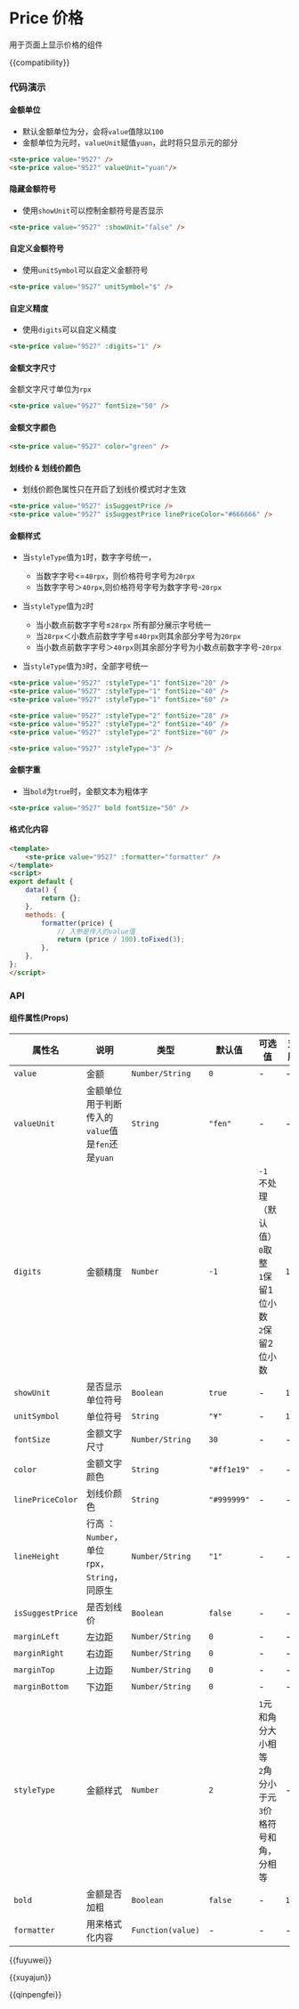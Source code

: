 # Price 价格

用于页面上显示价格的组件

{{compatibility}}

### 代码演示
#### 金额单位
- 默认金额单位为分，会将`value`值除以`100`
- 金额单位为元时，`valueUnit`赋值`yuan`，此时将只显示元的部分
```html
<ste-price value="9527" />
<ste-price value="9527" valueUnit="yuan"/>
```

#### 隐藏金额符号
- 使用`showUnit`可以控制金额符号是否显示
```html
<ste-price value="9527" :showUnit="false" />
```
#### 自定义金额符号
- 使用`unitSymbol`可以自定义金额符号
```html
<ste-price value="9527" unitSymbol="$" />
```
#### 自定义精度
- 使用`digits`可以自定义精度
```html
<ste-price value="9527" :digits="1" />
```

#### 金额文字尺寸
金额文字尺寸单位为`rpx`
```html
<ste-price value="9527" fontSize="50" />
```

#### 金额文字颜色
```html
<ste-price value="9527" color="green" />
```

#### 划线价 & 划线价颜色
- 划线价颜色属性只在开启了划线价模式时才生效
```html
<ste-price value="9527" isSuggestPrice />
<ste-price value="9527" isSuggestPrice linePriceColor="#666666" />
```

#### 金额样式
- 当`styleType`值为`1`时，数字字号统一，
	- 当数字字号<=`40rpx`，则价格符号字号为`20rpx`
	- 当数字字号＞`40rpx`,则价格符号字号为数字字号-`20rpx`

- 当`styleType`值为`2`时
	- 当小数点前数字字号≤`28rpx` 所有部分展示字号统一
	- 当`28rpx`＜小数点前数字字号≤`40rpx`则其余部分字号为`20rpx`
	- 当小数点前数字字号＞`40rpx`则其余部分字号为小数点前数字字号-`20rpx`
- 当`styleType`值为`3`时，全部字号统一


```html
<ste-price value="9527" :styleType="1" fontSize="20" />
<ste-price value="9527" :styleType="1" fontSize="40" />
<ste-price value="9527" :styleType="1" fontSize="60" />

<ste-price value="9527" :styleType="2" fontSize="28" />
<ste-price value="9527" :styleType="2" fontSize="40" />
<ste-price value="9527" :styleType="2" fontSize="60" />

<ste-price value="9527" :styleType="3" />
```

#### 金额字重
- 当`bold`为`true`时，金额文本为粗体字
```html
<ste-price value="9527" bold fontSize="50" />
```

#### 格式化内容
```html
<template>
	<ste-price value="9527" :formatter="formatter" />
</template>
<script>
export default {
	data() {
		return {};
	},
	methods: {
		formatter(price) {
			// 入参是传入的value值
			return (price / 100).toFixed(3);
		},
	},
};
</script>
```

### API
#### 组件属性(Props)

| 属性名			| 说明											| 类型				| 默认值			| 可选值																| 支持版本	|
| ---				| ---											| ---				| ---			| ---																| ---		|
| `value`			| 金额											| `Number/String`	| `0`			| -																	| -			|
| `valueUnit`		| 金额单位 用于判断传入的`value`值是`fen`还是`yuan`	| `String`			| `"fen"`		| -																	| -			|
| `digits`			| 金额精度										| `Number`			| `-1`			| `-1`不处理（默认值）<br/>`0`取整<br/>`1`保留1位小数<br/>`2`保留2位小数	| `1.1.3`	|
| `showUnit`		| 是否显示单位符号								| `Boolean`			| `true`		| -																	| `1.1.3`	|
| `unitSymbol`		| 单位符号										| `String`			| `"¥"`			| -																	| `1.1.3`	|
| `fontSize`		| 金额文字尺寸									| `Number/String`	| `30`			| -																	| -			|
| `color`			| 金额文字颜色									| `String`			| `"#ff1e19"`	| -																	| -			|
| `linePriceColor`	| 划线价颜色										| `String`			| `"#999999"`	| -																	| -			|
| `lineHeight`		| 行高	：`Number`，单位rpx，`String`，同原生		| `Number/String`	| `"1"`			| -																	| -			|
| `isSuggestPrice`	| 是否划线价										| `Boolean`			| `false`		| -																	| -			|
| `marginLeft`		| 左边距											| `Number/String`	| `0`			| -																	| -			|
| `marginRight`		| 右边距											| `Number/String`	| `0`			| -																	| -			|
| `marginTop`		| 上边距											| `Number/String`	| `0`			| -																	| -			|
| `marginBottom`	| 下边距											| `Number/String`	| `0`			| -																	| -			|
| `styleType`		| 金额样式										| `Number`			| `2`			| `1`元和角分大小相等<br/>`2`角分小于元<br/>`3`价格符号和角，分相等		| -			|
| `bold`			| 金额是否加粗									| `Boolean`			| `false`		| -																	| `1.1.3`	|
| `formatter`		| 用来格式化内容									| `Function(value)`	| -				| -																	| -			|

{{fuyuwei}}

{{xuyajun}}

{{qinpengfei}}